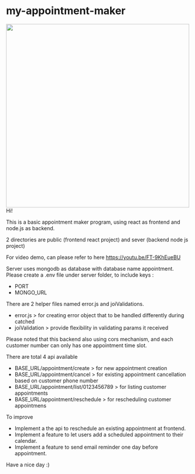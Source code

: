 # my-appointment-maker
<img  height="500px" src="https://user-images.githubusercontent.com/108725098/218378364-80d26deb-64f8-4f34-ac41-2db88699c1b3.jpeg"/>
Hi! 

This is a basic appointment maker program, using react as frontend and node.js as backend.

2 directories are public (frontend react project) and sever (backend node js project)

For video demo, can please refer to here
https://youtu.be/FT-9KhEueBU

Server uses mongodb as database with database name appointment.
Please create a .env file under server folder, to include keys :
  - PORT
  - MONGO_URL
 
There are 2 helper files named error.js and joiValidations.
  - error.js > for creating error object that to be handled differently during catched
  - joiValidation > provide flexibility in validating params it received
  
Please noted that this backend also using cors mechanism, and each customer number can only has one appointment time slot.

There are total 4 api available 
  - BASE_URL/appointment/create > for new appointment creation
  - BASE_URL/appointment/cancel > for existing appointment cancellation based on customer phone number
  - BASE_URL/appointment/list/0123456789 > for listing customer appointments 
  - BASE_URL/appointment/reschedule > for rescheduling customer appointmens

To improve
  - Implement a the api to reschedule an existing appointment at frontend. 
  - Implement a feature to let users add a scheduled appointment to their calendar.
  - Implement a feature to send email reminder one day before appointment.

Have a nice day :)
